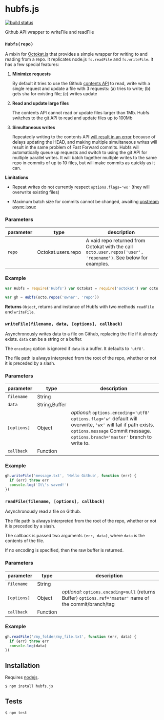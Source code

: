 # hubfs.js

[![build status](https://secure.travis-ci.org/gmaclennan/hubfs.js.png)](http://travis-ci.org/gmaclennan/hubfs.js)

Github API wrapper to writeFile and readFile


### `Hubfs(repo)`

A mixin for [Octokat.js](https://github.com/philschatz/octokat.js) that
provides a simple wrapper for writing to and reading from a repo. It
replicates node.js `fs.readFile` and `fs.writeFile`. It has a few special
features:

1. **Minimize requests**

    By default it tries to use the Github [contents
API](https://developer.github.com/v3/repos/contents/) to read, write with a
single request and update a file with 3 requests: (a) tries to write; (b)
gets sha for existing file; (c) writes update

2. **Read and update large files**

    The contents API cannot read or update files larger than 1Mb. Hubfs
switches to the [git API](https://developer.github.com/v3/git/) to read and
update files up to 100Mb

3. **Simultaneous writes**

    Repeatedly writing to the contents API [will result in an
error](http://stackoverflow.com/questions/19576601/github-api-issue-with-file-upload)
because of delays updating the HEAD, and making multiple simultaneous
writes will result in the same problem of Fast Forward commits. Hubfs will
automatically queue up requests and switch to using the git API for
multiple parallel writes. It will batch together multiple writes to the
same repo in commits of up to 10 files, but will make commits as quickly as
it can.

**Limitations**

- Repeat writes do not currently respect `options.flags='wx'` (they will
overwrite existing files)

- Maximum batch size for commits cannot be changed, awaiting [upstream
async issue](https://github.com/caolan/async/pull/740)

### Parameters

| parameter | type                 | description                                                                                                    |
| --------- | -------------------- | -------------------------------------------------------------------------------------------------------------- |
| `repo`    | Octokat\.users\.repo | A vaid repo returned from Octokat with the call `octo.user.repos('user', 'reponame')`. See below for examples. |


### Example

```js
var Hubfs = require('Hubfs') var Octokat = require('octokat') var octo = new Octocat({ username: "USER_NAME", password: "PASSWORD" })

var gh = Hubfs(octo.repos('owner', 'repo'))
```


**Returns** `Object`, returns and instance of Hubfs with two methods `readFile` and `writeFile`.


### `writeFile(filename, data, [options], callback)`

Asynchronously writes data to a file on Github, replacing the file if it
already exists. `data` can be a string or a buffer.

The `encoding` option is ignored if `data` is a buffer. It defaults to `'utf8'`.

The file path is always interpreted from the root of the repo, whether or
not it is preceded by a slash.


### Parameters

| parameter   | type           | description                                                                                                                                                                                       |
| ----------- | -------------- | ------------------------------------------------------------------------------------------------------------------------------------------------------------------------------------------------- |
| `filename`  | String         |                                                                                                                                                                                                   |
| `data`      | String\,Buffer |                                                                                                                                                                                                   |
| `[options]` | Object         | _optional:_ `options.encoding='utf8'` `options.flag='w'` default will overwrite, `'wx'` will fail if path exists. `options.message` Commit message. `options.branch='master'` branch to write to. |
| `callback`  | Function       |                                                                                                                                                                                                   |


### Example

```js
gh.writeFile('message.txt', 'Hello Github', function (err) {
  if (err) throw err
  console.log('It\'s saved!')
})
```


### `readFile(filename, [options], callback)`

Asynchronously read a file on Github.

The file path is always interpreted from the root of the repo, whether or
not it is preceded by a slash.

The callback is passed two arguments `(err, data)`, where `data` is the
contents of the file.

If no encoding is specified, then the raw buffer is returned.

### Parameters

| parameter   | type     | description                                                                                               |
| ----------- | -------- | --------------------------------------------------------------------------------------------------------- |
| `filename`  | String   |                                                                                                           |
| `[options]` | Object   | _optional:_ `options.encoding=null` (returns Buffer) `options.ref='master'` name of the commit/branch/tag |
| `callback`  | Function |                                                                                                           |


### Example

```js
gh.readFile('/my_folder/my_file.txt', function (err, data) {
  if (err) throw err
  console.log(data)
})
```

## Installation

Requires [nodejs](http://nodejs.org/).

```sh
$ npm install hubfs.js
```

## Tests

```sh
$ npm test
```


